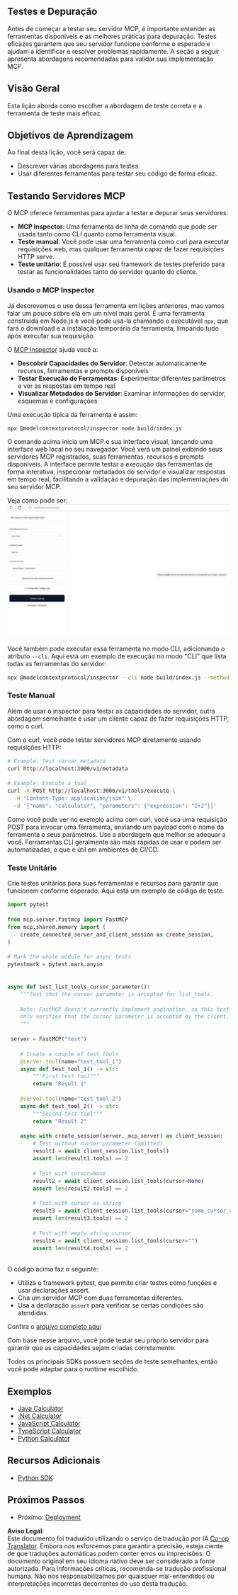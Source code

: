 <!--
CO_OP_TRANSLATOR_METADATA:
{
  "original_hash": "4e34e34e84f013e73c7eaa6d09884756",
  "translation_date": "2025-07-04T17:02:19+00:00",
  "source_file": "03-GettingStarted/08-testing/README.md",
  "language_code": "br"
}
-->
## Testes e Depuração

Antes de começar a testar seu servidor MCP, é importante entender as ferramentas disponíveis e as melhores práticas para depuração. Testes eficazes garantem que seu servidor funcione conforme o esperado e ajudam a identificar e resolver problemas rapidamente. A seção a seguir apresenta abordagens recomendadas para validar sua implementação MCP.

## Visão Geral

Esta lição aborda como escolher a abordagem de teste correta e a ferramenta de teste mais eficaz.

## Objetivos de Aprendizagem

Ao final desta lição, você será capaz de:

- Descrever várias abordagens para testes.
- Usar diferentes ferramentas para testar seu código de forma eficaz.

## Testando Servidores MCP

O MCP oferece ferramentas para ajudar a testar e depurar seus servidores:

- **MCP Inspector**: Uma ferramenta de linha de comando que pode ser usada tanto como CLI quanto como ferramenta visual.
- **Teste manual**: Você pode usar uma ferramenta como curl para executar requisições web, mas qualquer ferramenta capaz de fazer requisições HTTP serve.
- **Teste unitário**: É possível usar seu framework de testes preferido para testar as funcionalidades tanto do servidor quanto do cliente.

### Usando o MCP Inspector

Já descrevemos o uso dessa ferramenta em lições anteriores, mas vamos falar um pouco sobre ela em um nível mais geral. É uma ferramenta construída em Node.js e você pode usá-la chamando o executável `npx`, que fará o download e a instalação temporária da ferramenta, limpando tudo após executar sua requisição.

O [MCP Inspector](https://github.com/modelcontextprotocol/inspector) ajuda você a:

- **Descobrir Capacidades do Servidor**: Detectar automaticamente recursos, ferramentas e prompts disponíveis
- **Testar Execução de Ferramentas**: Experimentar diferentes parâmetros e ver as respostas em tempo real
- **Visualizar Metadados do Servidor**: Examinar informações do servidor, esquemas e configurações

Uma execução típica da ferramenta é assim:

```bash
npx @modelcontextprotocol/inspector node build/index.js
```

O comando acima inicia um MCP e sua interface visual, lançando uma interface web local no seu navegador. Você verá um painel exibindo seus servidores MCP registrados, suas ferramentas, recursos e prompts disponíveis. A interface permite testar a execução das ferramentas de forma interativa, inspecionar metadados do servidor e visualizar respostas em tempo real, facilitando a validação e depuração das implementações do seu servidor MCP.

Veja como pode ser: ![Inspector](../../../../translated_images/connect.141db0b2bd05f096fb1dd91273771fd8b2469d6507656c3b0c9df4b3c5473929.br.png)

Você também pode executar essa ferramenta no modo CLI, adicionando o atributo `--cli`. Aqui está um exemplo de execução no modo "CLI" que lista todas as ferramentas do servidor:

```sh
npx @modelcontextprotocol/inspector --cli node build/index.js --method tools/list
```

### Teste Manual

Além de usar o inspector para testar as capacidades do servidor, outra abordagem semelhante é usar um cliente capaz de fazer requisições HTTP, como o curl.

Com o curl, você pode testar servidores MCP diretamente usando requisições HTTP:

```bash
# Example: Test server metadata
curl http://localhost:3000/v1/metadata

# Example: Execute a tool
curl -X POST http://localhost:3000/v1/tools/execute \
  -H "Content-Type: application/json" \
  -d '{"name": "calculator", "parameters": {"expression": "2+2"}}'
```

Como você pode ver no exemplo acima com curl, você usa uma requisição POST para invocar uma ferramenta, enviando um payload com o nome da ferramenta e seus parâmetros. Use a abordagem que melhor se adequar a você. Ferramentas CLI geralmente são mais rápidas de usar e podem ser automatizadas, o que é útil em ambientes de CI/CD.

### Teste Unitário

Crie testes unitários para suas ferramentas e recursos para garantir que funcionem conforme esperado. Aqui está um exemplo de código de teste.

```python
import pytest

from mcp.server.fastmcp import FastMCP
from mcp.shared.memory import (
    create_connected_server_and_client_session as create_session,
)

# Mark the whole module for async tests
pytestmark = pytest.mark.anyio


async def test_list_tools_cursor_parameter():
    """Test that the cursor parameter is accepted for list_tools.

    Note: FastMCP doesn't currently implement pagination, so this test
    only verifies that the cursor parameter is accepted by the client.
    """

 server = FastMCP("test")

    # Create a couple of test tools
    @server.tool(name="test_tool_1")
    async def test_tool_1() -> str:
        """First test tool"""
        return "Result 1"

    @server.tool(name="test_tool_2")
    async def test_tool_2() -> str:
        """Second test tool"""
        return "Result 2"

    async with create_session(server._mcp_server) as client_session:
        # Test without cursor parameter (omitted)
        result1 = await client_session.list_tools()
        assert len(result1.tools) == 2

        # Test with cursor=None
        result2 = await client_session.list_tools(cursor=None)
        assert len(result2.tools) == 2

        # Test with cursor as string
        result3 = await client_session.list_tools(cursor="some_cursor_value")
        assert len(result3.tools) == 2

        # Test with empty string cursor
        result4 = await client_session.list_tools(cursor="")
        assert len(result4.tools) == 2
    
```

O código acima faz o seguinte:

- Utiliza o framework pytest, que permite criar testes como funções e usar declarações assert.
- Cria um servidor MCP com duas ferramentas diferentes.
- Usa a declaração `assert` para verificar se certas condições são atendidas.

Confira o [arquivo completo aqui](https://github.com/modelcontextprotocol/python-sdk/blob/main/tests/client/test_list_methods_cursor.py)

Com base nesse arquivo, você pode testar seu próprio servidor para garantir que as capacidades sejam criadas corretamente.

Todos os principais SDKs possuem seções de teste semelhantes, então você pode adaptar para o runtime escolhido.

## Exemplos

- [Java Calculator](../samples/java/calculator/README.md)
- [.Net Calculator](../../../../03-GettingStarted/samples/csharp)
- [JavaScript Calculator](../samples/javascript/README.md)
- [TypeScript Calculator](../samples/typescript/README.md)
- [Python Calculator](../../../../03-GettingStarted/samples/python)

## Recursos Adicionais

- [Python SDK](https://github.com/modelcontextprotocol/python-sdk)

## Próximos Passos

- Próximo: [Deployment](../09-deployment/README.md)

**Aviso Legal**:  
Este documento foi traduzido utilizando o serviço de tradução por IA [Co-op Translator](https://github.com/Azure/co-op-translator). Embora nos esforcemos para garantir a precisão, esteja ciente de que traduções automáticas podem conter erros ou imprecisões. O documento original em seu idioma nativo deve ser considerado a fonte autorizada. Para informações críticas, recomenda-se tradução profissional humana. Não nos responsabilizamos por quaisquer mal-entendidos ou interpretações incorretas decorrentes do uso desta tradução.